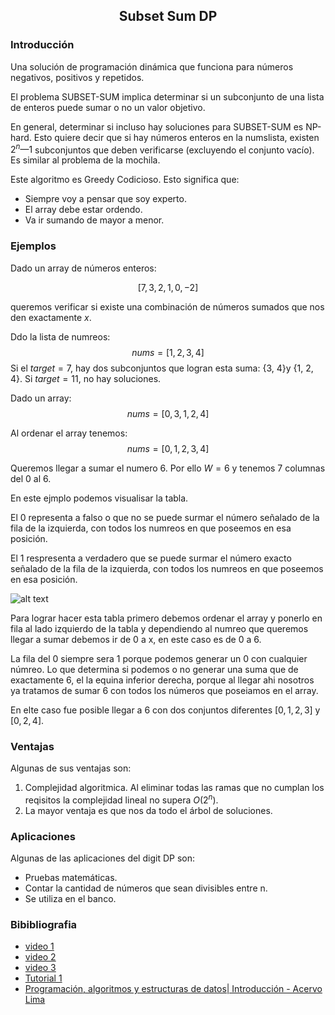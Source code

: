 <div align="center">
  
  ## Subset Sum DP
    
</div>

### Introducción
 
 Una solución de programación dinámica que funciona para números negativos, positivos y repetidos.
 
 El problema SUBSET-SUM implica determinar si un subconjunto de una lista de enteros puede sumar o no un valor objetivo. 

En general, determinar si incluso hay soluciones para SUBSET-SUM es NP-hard. Esto quiere decir que si hay números enteros en la numslista, existen $2^n — 1$  subconjuntos que deben verificarse (excluyendo el conjunto vacío). Es similar al problema de la mochila. 

Este algoritmo es Greedy Codicioso. Esto significa que:
* Siempre voy a pensar que soy experto.
* El array debe estar ordendo.
* Va ir sumando de mayor a menor.

### Ejemplos 
  Dado un array de números enteros:
  
   $$ [7,3,2,1,0,-2]$$ 
  
  queremos verificar si existe una combinación de números sumados que nos den exactamente $x$.
  
  
   Ddo la lista de numreos: 
   $$nums = [1, 2, 3, 4]$$
   Si el $target = 7$, hay dos subconjuntos que logran esta suma: {3, 4}y {1, 2, 4}. Si $target = 11$, no hay soluciones.
   
   Dado un array:
   $$nums = [0, 3, 1, 2, 4]$$

   Al ordenar el array tenemos:
   $$nums = [0, 1, 2, 3, 4]$$
   
   Queremos llegar a sumar el numero 6. Por ello $W=6$ y tenemos 7 columnas del 0 al 6. 
   
   En este ejmplo podemos visualisar la tabla. 
   
   El $0$ representa a falso o que no se puede surmar el número señalado de la fila de la izquierda, con todos los numreos en que poseemos en esa posición.  
   
   El $1$ respresenta a verdadero que se puede surmar el número exacto señalado de la fila de la izquierda, con todos los numreos en que poseemos en esa posición.  
 
   ![alt text](https://algocoding.files.wordpress.com/2015/05/subset_sum_11.png)
   
   Para lograr hacer esta tabla primero debemos ordenar el array y ponerlo en fila al lado izquierdo de la tabla y dependiendo al numreo que queremos llegar a sumar 
   debemos ir de 0 a x, en este caso es de 0 a 6.
   
   La fila del 0 siempre sera $1$ porque podemos generar un 0 con cualquier númreo.
   Lo que determina si podemos o no generar una suma que de exactamente 6, el la equina inferior derecha, porque al llegar ahi nosotros ya tratamos de sumar 6 con todos los números que poseiamos en el array. 
   
   En elte caso fue posible llegar a 6 con dos conjuntos diferentes $[0,1,2,3]$ y $[0,2,4]$. 

</ol>
  
### Ventajas
Algunas de sus ventajas son:

1) Complejidad algoritmica. Al eliminar todas las ramas que no cumplan los reqisitos la complejidad lineal no supera $O(2^{n})$. 
2) La mayor ventaja es que nos da todo el árbol de soluciones.


### Aplicaciones
Algunas de las aplicaciones del digit DP son:

* Pruebas matemáticas.
* Contar la cantidad de números que sean divisibles entre n.
* Se utiliza en el banco.

### Bibibliografia
* [video 1](https://youtu.be/s6FhG--P7z0)
* [video 2](https://youtu.be/kyLxTdsT8ws)
* [video 3](https://youtu.be/dJmyfFC3-3A)
* [Tutorial 1](https://towardsdatascience.com/how-to-find-all-solutions-to-the-subset-sum-problem-597f77677e45)
* [Programación, algoritmos y estructuras de datos| Introducción - Acervo Lima](https://algocoding.wordpress.com/2015/05/01/subset-sum-and-dynamic-programming/)
</div>

